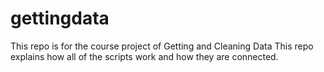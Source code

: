 gettingdata
===========
This repo is for the course project of Getting and Cleaning Data
This repo explains how all of the scripts work and how they are connected.  
